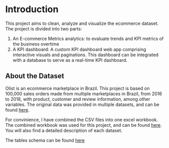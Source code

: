 # Introduction

This project aims to clean, analyze and visualize the ecommerce dataset. The project is divided into two parts:
1. An E-commerce Metrics analytics: to evaluate trends and KPI metrics of the business overtime
2. A KPI dashboard: A custom KPI dashboard web app comprising interactive visuals and paginations. This dashboard can be integrated with a database to serve as a real-time KPI dashboard.


## About the Dataset

Olist is an ecommerce marketplace in Brazil. This project is based on 100,000 sales orders made from multiple marketplaces in Brazil, from 2016 to 2018, with product, customer and review information, among other variables. The original data was provided in multiple datasets, and can be found [here](https://www.kaggle.com/datasets/olistbr/brazilian-ecommerce?resource=download).

For convinience, I have combined the CSV files into one excel workbook. The combined workbook was used for this project, and can be found [here](https://drive.google.com/drive/u/1/folders/1mDL1BQMHqTRYyLMshGwaOkvjJ3nKX8rl). You will also find a detailed description of each dataset.

The tables schema can be found [here](https://i.imgur.com/HRhd2Y0.png)